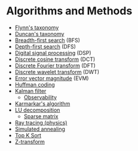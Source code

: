 # Algorithms and Methods
* [Flynn's taxonomy](https://en.wikipedia.org/wiki/Flynn%27s_taxonomy)
* [Duncan's taxonomy](https://en.wikipedia.org/wiki/Duncan%27s_taxonomy)
* [Breadth-first search](https://en.wikipedia.org/wiki/Breadth-first_search) (BFS)
* [Depth-first search](https://en.wikipedia.org/wiki/Depth-first_search) (DFS)
* [Digital signal processing](https://en.wikipedia.org/wiki/Digital_signal_processing) (DSP)
* [Discrete cosine transform](https://en.wikipedia.org/wiki/Discrete_cosine_transform) (DCT)
* [Discrete Fourier transform](https://en.wikipedia.org/wiki/Discrete_Fourier_transform) (DFT)
* [Discrete wavelet transform](https://en.wikipedia.org/wiki/Discrete_wavelet_transform) (DWT)
* [Error vector magnitude](https://en.wikipedia.org/wiki/Error_vector_magnitude) (EVM)
* [Huffman coding](https://en.wikipedia.org/wiki/Huffman_coding)
* [Kalman filter](https://en.wikipedia.org/wiki/Kalman_filter)
  * [Observability](https://en.wikipedia.org/wiki/Observability)
* [Karmarkar's algorithm](https://en.wikipedia.org/wiki/Karmarkar%27s_algorithm)
* [LU decomposition](https://en.wikipedia.org/wiki/LU_decomposition)
  * [Sparse matrix](https://en.wikipedia.org/wiki/Sparse_matrix)
* [Ray tracing (physics)](https://en.wikipedia.org/wiki/Ray_tracing_(physics))
* [Simulated annealing](https://en.wikipedia.org/wiki/Simulated_annealing)
* [Top K Sort](https://xilinx.github.io/Vitis_Libraries/graph/2020.1/guide_L1/primitives/sortTopK.html)
* [Z-transform](https://en.wikipedia.org/wiki/Z-transform)
